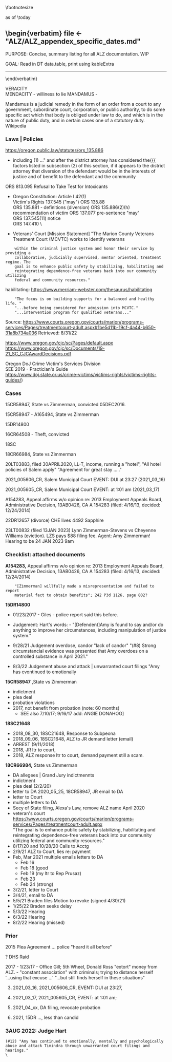 <!--
			USAGE
!pandoc % --pdf-engine lualatex -f markdown -t pdf  -H header_footer.tex -o - | zathura -


-toc
-H header_footer.tex
-H geometry.tex

--template=/home/jim/dotfiles/proposed_template.latex 

-N			(number sections)
-->
\footnotesize


as of \today

\begin{verbatim}
file <- "ALZ/ALZ_appendex_specific_dates.md"
--------------------------
PURPOSE:		Concise, summary listing for all ALZ documentation.  WIP

GOAL:				Read in DT data.table, print using kableExtra

--------------------------
\end{verbatim}


VERACITY \
MENDACITY - williness to lie
MANDAMUS - 

  Mandamus is a judicial remedy in the form of an order from a court to any government, subordinate court, corporation, or public authority, to do some specific act which that body is obliged under law to do, and which is in the nature of public duty, and in certain cases one of a statutory duty. Wikipedia

###	Laws | Policies

https://oregon.public.law/statutes/ors_135.886

-	including (1) ..." and after the district attorney has considered the{{{
	factors listed in subsection (2) of this section, if it appears to the
	district attorney that diversion of the defendant would be in the interests
	of justice and of benefit to the defendant and the community

<!--}}}-->

ORS 813.095 Refusal to Take Test for Intoxicants 


-	Oregon Constitution:  Article I 42(1) \
Victim's Rights 137.545 ("may") 
ORS 135.88 \
ORS 135.881 - definitions (diversion)
ORS 135.886(2)(h) recommendation of victim
ORS 137.077 pre-sentence "may" \
ORS 137.545(11) notice \
ORS 147.410 \



-	Veterans' Court
[Mission Statement] "The Marion County Veterans Treatment Court (MCVTC) works to identify veterans
<!--{{{-->
        within the criminal justice system and honor their service by providing a
        collaborative, judicially supervised, mentor oriented, treatment regime. The
        goal is to enhance public safety by stabilizing, habilitating and
        reintegrating dependence-free veterans back into our community utilizing
        federal and community resources."

habilitating: https://www.merriam-webster.com/thesaurus/habilitating

        "The focus is on building supports for a balanced and healthy life. "
        "...before being considered for admission into MCVTC." 
        "...intervention program for qualified veterans..."
Source: https://www.courts.oregon.gov/courts/marion/programs-services/Pages/treatmentcourt-adult.aspx#1be5d11b-19cf-4a44-b650-31a8b734a036
Retrieved:  8/31/22 
<!--}}}-->

https://www.oregon.gov/cjc/sc/Pages/default.aspx \
https://www.oregon.gov/cjc/sc/Documents/19-21_SC_CJCAwardDecisions.pdf

Oregon DoJ Crime Victim's Services Division \
SEE	2019 - Practician's Guide \
https://www.doj.state.or.us/crime-victims/victims-rights/victims-rights-guides/)


###	Cases

15CR58947, State vs Zimmerman, convicted 05DEC2016.<!--{{{-->

15CR58947 - A165494, State vs Zimmerman

15DR14800

16CR64508 - Theft, convicted

18SC

18CR66984, State vs Zimmerman

20LT03883, filed 30APRIL2020,  LL-T, income, running a "hotel", "All hotel policies of Salem apply"
"Agreement for great stay ....."


2021_005606_CR, Salem Municipal Court EVENT: DUI at 23:27   (2021_03_16)

2021_005605_CR, Salem Municipal Court EVENT: at 1:01 am (2021_03_17) 

A154283, 	Appeal affirms w/o opinion  re:	2013 Employment Appeals Board,
		Administrative Decision,  13AB0426, CA A 154283 (filed: 4/16/13, decided: 12/24/2014)

22DR12657 (divorce)	CHE lives 4492 Sapphire

23LT00832 (filed 13JAN 2023) Lynn Zimmerman-Stevens vs Cheyenne Williams
(eviction).   LZS pays $88 filing fee.   Agent:  Amy Zimmerman!  Hearing to be
24 JAN 2023 9am<!--}}}-->


###	Checklist:   attached documents 

**A154283,** 	Appeal affirms w/o opinion  re:	2013 Employment Appeals Board,
		Administrative Decision,  13AB0426, CA A 154283 (filed: 4/16/13, decided: 12/24/2014)


		"[Zimmerman] willfully made a misrepresentation and failed to report
		material fact to obtain benefits"; 242 P3d 1126, page 802?  

**15DR14800**

-	01/23/2017 - Giles - police report  said this before.
- Judgement:
			Hart's words: - "[Defendent]Amy is found to say and/or do anything to
			improve her circumstances, including manipulation of justice system."

- 9/28/21 Judgement overdose, candor
            "lack of candor"
            "(#8) Strong circumstancial evidence was presented that Amy
            overdoes on a controlled substance in April 2021."

- 8/3/22	Judgement abuse and attack | unwarranted court filings
            "Amy has cvontinued to emotionally


**15CR58947**	,State vs Zimmerman
-	indictment
-	plea deal
-	probation violations
-	2017, not benefit from probation (note: 60 months) 
	-	SEE also 7/10/17; 9/16/17 add: ANGIE DONAHOO]

**18SC21648**	
	
-	2018_08_30,	18SC21648, Response to Subpeona
- 2018_09_06, 18SC21648, ALZ to JR demand letter (email)
-	ARREST	(9/11/2018)
-	2018, JR ltr to court, 
- 2018, ALZ response ltr to court, demand payment still a scam.



**18CR66984,** State vs Zimmerman

-	DA allegees |  Grand Jury indictmennts
-	indictment
-	plea deal	(2/2/20)
-	letter to DA 2020_05_25, 18CR58947, JR email to DA
- letter to Court	
-	multiple letters to DA
-	Secy of State filing, Alexa's Law, remove ALZ name April 2020
-	veteran's court
	https://www.courts.oregon.gov/courts/marion/programs-services/Pages/treatmentcourt-adult.aspx \
	"The goal is to enhance public safety by stabilizing, habilitating and
	reintegrating dependence-free veterans back into our community utilizing
	federal and community resources."
-	8/17/20 and 10/28/20 Calls to Acctg
-	2/9/21 ALZ to Court, lies re: payment
-	Feb, Mar 2021  multiple emails letters to DA
	-	Feb 16
	- Feb 18 (good
	-	Feb 19 (my ltr to Rep Prusaz)
	-	Feb 23
	-	Feb 24 (strong)
- 3/2/21, letter to Court
-	3/4/21,  email to DA
-	5/5/21	Braden files Motion to revoke (signed 4/30/21)
-	1/25/22 Braden seeks delay
-	5/3/22	Hearing
- 6/3/22  Hearing
-	8/2/22	Hearing (missed)



###	Prior


2015	Plea Agreement
... police "heard it all before"



?	DHS Raid

2017 - 1/23/17 - Office Gill;  5th Wheel, Donald Ross "extort" money from ALZ.
	-	"constant association" with criminals;  trying to distance herself   '...using that excuse ...'  "...but still finds herself in these
		situations"
	








3. 2021_03_16, 2021_005606_CR, EVENT: DUI at 23:27, 
4. 2021_03_17, 2021_005605_CR, EVENT: at 1:01 am; 


5.	2021_04_xx, DA filing, revocate probation

6.	2021, 15DR ..., less than candid

### 3AUG 2022:  Judge Hart
    (#12) "Amy has continued to emotionally, mentally and psychologically
    abuse and attack Timindra through unwarranted court filings and hearings."
    \

